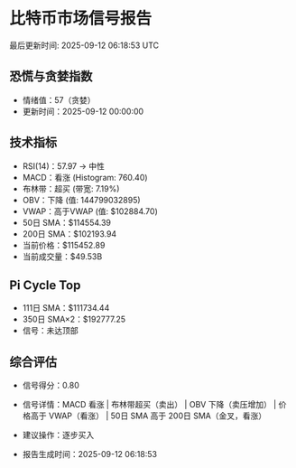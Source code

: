 # 比特币市场信号报告

最后更新时间: 2025-09-12 06:18:53 UTC

## 恐慌与贪婪指数
- 情绪值：57（贪婪）
- 更新时间：2025-09-12 00:00:00

## 技术指标
- RSI(14)：57.97 → 中性
- MACD：看涨 (Histogram: 760.40)
- 布林带：超买 (带宽: 7.19%)
- OBV：下降 (值: 144799032895)
- VWAP：高于VWAP (值: $102884.70)
- 50日 SMA：$114554.39
- 200日 SMA：$102193.94
- 当前价格：$115452.89
- 当前成交量：$49.53B

## Pi Cycle Top
- 111日 SMA：$111734.44
- 350日 SMA×2：$192777.25
- 信号：未达顶部

## 综合评估
- 信号得分：0.80
- 信号详情：MACD 看涨 | 布林带超买（卖出） | OBV 下降（卖压增加） | 价格高于 VWAP（看涨） | 50日 SMA 高于 200日 SMA（金叉，看涨）
- 建议操作：逐步买入

- 报告生成时间：2025-09-12 06:18:53